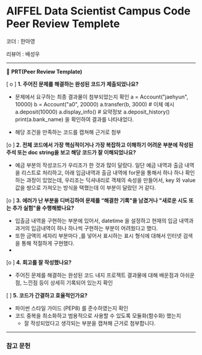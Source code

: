 # AIFFEL Data Scientist Campus Code Peer Review Templete

코더 : 한아영

리뷰어 : 배성우

---

🔑 **PRT(Peer Review Template)**

[ o ]  **1. 주어진 문제를 해결하는 완성된 코드가 제출되었나요?**
- 문제에서 요구하는 최종 결과물이 첨부되었는지 확인
a = Account("jaehyun", 10000)
b = Account("a0", 20000)
a.transfer(b, 3000) # 이체 예시
a.deposit(10000)
a.display_info() # 요약정보
a.deposit_history()
print(a.bank_name)
을 확인하여 결과를 나타내었다. 

- 해당 조건을 만족하는 코드를 캡쳐해 근거로 첨부
    
[o ]  **2. 전체 코드에서 가장 핵심적이거나 가장 복잡하고 이해하기 어려운 부분에 작성된 
	주석 또는 doc string을 보고 해당 코드가 잘 이해되었나요?**

- 예금 부분의 작성코드가 우리조가 한 것과 많이 달랐다. 일단 예금 내역과 출금 내역을 리스트로 처리하고, 아래 입금내역과 출금 내역에 for문을 통해서 하나 하나
  확인하는 과정이 있었는데, 우리조는 딕셔내리로 객체의 속성을 만들어서, key 와 value 값을 쌍으로 가져오는 방식을 택했는데 이 부분이 달랐던 거 같다. 

        
[o ]  **3. 에러가 난 부분을 디버깅하여 문제를 “해결한 기록"을 남겼거나 "새로운 시도 
또는 추가 실험"을 수행해봤나요?**

- 입출금 내역을 구현하는 부분에 있어서, datetime 을 설정하고 현재의 입금 내역과 과거의 입금내역이 하나 하나씩 구현하는 부분이 어려웠다고 했다.
- 또한 금액의 세자리 부분마다 ,를 넣어서 표시하는 표시 형식에 대해서 인터넷 검색을 통해 적절하게 구현했다.
- 
        
[o ]  **4. 회고를 잘 작성했나요?**
- 주어진 문제를 해결하는 완성된 코드 내지 프로젝트 결과물에 대해 배운점과 아쉬운점, 느낀점 등이 상세히 기록되어 있는지 확인
    

[ ]  **5. 코드가 간결하고 효율적인가요?**
- 파이썬 스타일 가이드 (PEP8) 를 준수하였는지 확인
- 코드 중복을 최소화하고 범용적으로 사용할 수 있도록 모듈화(함수화) 했는지
	- 잘 작성되었다고 생각되는 부분을 캡쳐해 근거로 첨부합니다.

---
### 참고 문헌
